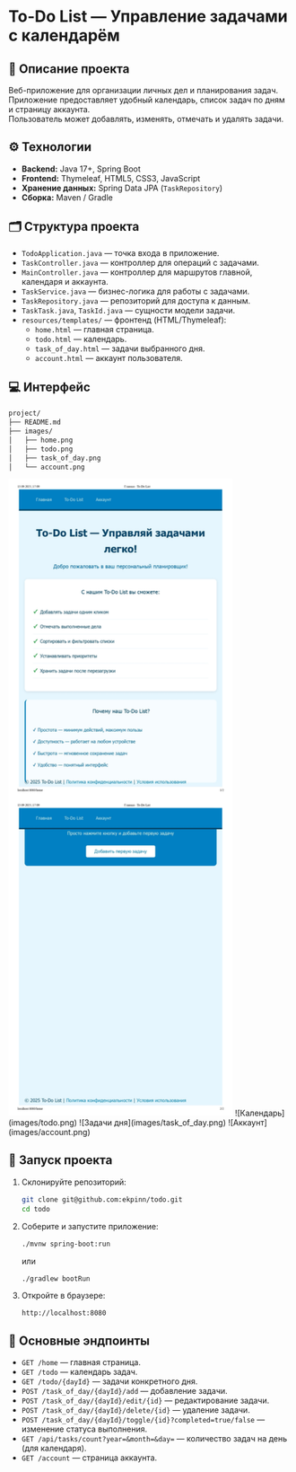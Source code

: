 # To-Do List — Управление задачами с календарём

## 📌 Описание проекта
Веб-приложение для организации личных дел и планирования задач.  
Приложение предоставляет удобный календарь, список задач по дням и страницу аккаунта.  
Пользователь может добавлять, изменять, отмечать и удалять задачи.

## ⚙️ Технологии
- **Backend:** Java 17+, Spring Boot  
- **Frontend:** Thymeleaf, HTML5, CSS3, JavaScript  
- **Хранение данных:** Spring Data JPA (`TaskRepository`)  
- **Сборка:** Maven / Gradle  

## 🗂 Структура проекта
- `TodoApplication.java` — точка входа в приложение.  
- `TaskController.java` — контроллер для операций с задачами.  
- `MainController.java` — контроллер для маршрутов главной, календаря и аккаунта.  
- `TaskService.java` — бизнес-логика для работы с задачами.  
- `TaskRepository.java` — репозиторий для доступа к данным.  
- `TaskTask.java`, `TaskId.java` — сущности модели задачи.  
- `resources/templates/` — фронтенд (HTML/Thymeleaf):
  - `home.html` — главная страница.  
  - `todo.html` — календарь.  
  - `task_of_day.html` — задачи выбранного дня.  
  - `account.html` — аккаунт пользователя.  

## 💻 Интерфейс

```
project/
├── README.md
├── images/
│   ├── home.png
│   ├── todo.png
│   ├── task_of_day.png
│   └── account.png
```



<img src="images/home.png" alt="Главная страница" width="400"/>
![Календарь](images/todo.png)
![Задачи дня](images/task_of_day.png)
![Аккаунт](images/account.png)


## 🚀 Запуск проекта
1. Склонируйте репозиторий:
   ```bash
   git clone git@github.com:ekpinn/todo.git
   cd todo
   ```
2. Соберите и запустите приложение:
   ```bash
   ./mvnw spring-boot:run
   ```
   или
   ```bash
   ./gradlew bootRun
   ```
3. Откройте в браузере:
   ```
   http://localhost:8080
   ```

## 🔗 Основные эндпоинты
- `GET /home` — главная страница.  
- `GET /todo` — календарь задач.  
- `GET /todo/{dayId}` — задачи конкретного дня.  
- `POST /task_of_day/{dayId}/add` — добавление задачи.  
- `POST /task_of_day/{dayId}/edit/{id}` — редактирование задачи.  
- `POST /task_of_day/{dayId}/delete/{id}` — удаление задачи.  
- `POST /task_of_day/{dayId}/toggle/{id}?completed=true/false` — изменение статуса выполнения.  
- `GET /api/tasks/count?year=&month=&day=` — количество задач на день (для календаря).  
- `GET /account` — страница аккаунта.  
